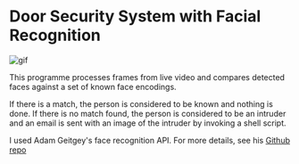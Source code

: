 # Door Security System with Facial Recognition

![gif](https://i.imgur.com/ZgfokcZ.gif)

This programme processes frames from live video and compares detected faces against a set of known face encodings. 

If there is a match, the person is considered to be known and nothing is done. 
If there is no match found, the person is considered to be an intruder and an email is sent with an image of the intruder by invoking a shell script.

I used Adam Geitgey's face recognition API. For more details, see his [Github repo](https://github.com/ageitgey/face_recognition)
